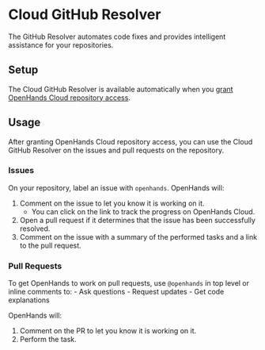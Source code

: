 # Cloud GitHub Resolver

The GitHub Resolver automates code fixes and provides intelligent assistance for your repositories.

## Setup

The Cloud GitHub Resolver is available automatically when you
[grant OpenHands Cloud repository access](./github-installation#adding-repository-access).

## Usage

After granting OpenHands Cloud repository access, you can use the Cloud GitHub Resolver on the issues and pull requests
on the repository.

### Issues

On your repository, label an issue with `openhands`. OpenHands will:
1. Comment on the issue to let you know it is working on it.
    - You can click on the link to track the progress on OpenHands Cloud.
2. Open a pull request if it determines that the issue has been successfully resolved.
3. Comment on the issue with a summary of the performed tasks and a link to the pull request.


### Pull Requests

To get OpenHands to work on pull requests, use `@openhands` in top level or inline comments to:
     - Ask questions
     - Request updates
     - Get code explanations

OpenHands will:
1. Comment on the PR to let you know it is working on it.
2. Perform the task.
